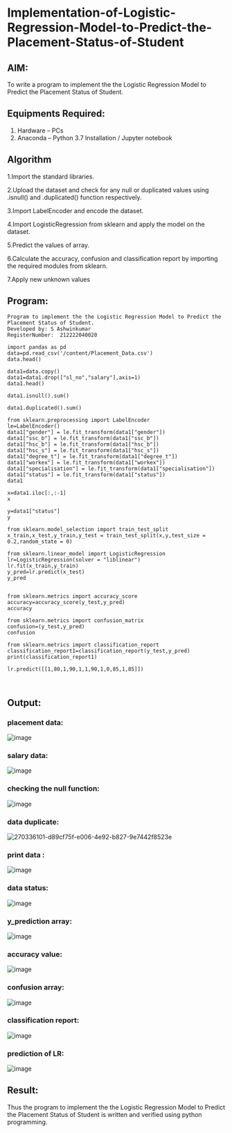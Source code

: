 # Implementation-of-Logistic-Regression-Model-to-Predict-the-Placement-Status-of-Student

## AIM:
To write a program to implement the the Logistic Regression Model to Predict the Placement Status of Student.

## Equipments Required:
1. Hardware – PCs
2. Anaconda – Python 3.7 Installation / Jupyter notebook

## Algorithm
1.Import the standard libraries.

2.Upload the dataset and check for any null or duplicated values using .isnull() and .duplicated() function respectively.

3.Import LabelEncoder and encode the dataset.

4.Import LogisticRegression from sklearn and apply the model on the dataset.

5.Predict the values of array.

6.Calculate the accuracy, confusion and classification report by importing the required modules from sklearn.

7.Apply new unknown values

## Program:

```
Program to implement the the Logistic Regression Model to Predict the Placement Status of Student.
Developed by: S Ashwinkumar
RegisterNumber:  212222040020

import pandas as pd
data=pd.read_csv('/content/Placement_Data.csv')
data.head()

data1=data.copy()
data1=data1.drop(["sl_no","salary"],axis=1)
data1.head()

data1.isnull().sum()

data1.duplicated().sum()

from sklearn.preprocessing import LabelEncoder
le=LabelEncoder()
data1["gender"] = le.fit_transform(data1["gender"])
data1["ssc_b"] = le.fit_transform(data1["ssc_b"])
data1["hsc_b"] = le.fit_transform(data1["hsc_b"])
data1["hsc_s"] = le.fit_transform(data1["hsc_s"])
data1["degree_t"] = le.fit_transform(data1["degree_t"])
data1["workex"] = le.fit_transform(data1["workex"])
data1["specialisation"] = le.fit_transform(data1["specialisation"])
data1["status"] = le.fit_transform(data1["status"])
data1

x=data1.iloc[:,:-1]
x

y=data1["status"]
y

from sklearn.model_selection import train_test_split
x_train,x_test,y_train,y_test = train_test_split(x,y,test_size = 0.2,random_state = 0)

from sklearn.linear_model import LogisticRegression
lr=LogisticRegression(solver = "liblinear")
lr.fit(x_train,y_train)
y_pred=lr.predict(x_test)
y_pred


from sklearn.metrics import accuracy_score
accuracy=accuracy_score(y_test,y_pred)
accuracy

from sklearn.metrics import confusion_matrix
confusion=(y_test,y_pred)
confusion

from sklearn.metrics import classification_report
classification_report1=classification_report(y_test,y_pred)
print(classification_report1)

lr.predict([[1,80,1,90,1,1,90,1,0,85,1,85]])



```

## Output:
### placement data:
![image](https://github.com/ashwinkumarsaveethaofficial/Implementation-of-Logistic-Regression-Model-to-Predict-the-Placement-Status-of-Student/assets/120731469/f9c67794-434a-45f2-80e8-543387d0676b)

### salary data:
![image](https://github.com/ashwinkumarsaveethaofficial/Implementation-of-Logistic-Regression-Model-to-Predict-the-Placement-Status-of-Student/assets/120731469/2b33480e-44d9-4716-84e9-cb4dab3f6415)

### checking the null function:
![image](https://github.com/ashwinkumarsaveethaofficial/Implementation-of-Logistic-Regression-Model-to-Predict-the-Placement-Status-of-Student/assets/120731469/7a4ca9bf-f7c2-49be-8714-7498534b527d)

### data duplicate:
![270336101-d89cf75f-e006-4e92-b827-9e7442f8523e](https://github.com/ashwinkumarsaveethaofficial/Implementation-of-Logistic-Regression-Model-to-Predict-the-Placement-Status-of-Student/assets/120731469/e5b2de13-8f72-4663-b678-741213fe42e9)

### print data :
![image](https://github.com/ashwinkumarsaveethaofficial/Implementation-of-Logistic-Regression-Model-to-Predict-the-Placement-Status-of-Student/assets/120731469/ff537fab-1fc0-4c1e-8461-1fb0f144f4d8)

### data status:
![image](https://github.com/ashwinkumarsaveethaofficial/Implementation-of-Logistic-Regression-Model-to-Predict-the-Placement-Status-of-Student/assets/120731469/a060d69e-9439-4280-9982-1806196121a1)

### y_prediction array:
![image](https://github.com/ashwinkumarsaveethaofficial/Implementation-of-Logistic-Regression-Model-to-Predict-the-Placement-Status-of-Student/assets/120731469/d8e76d98-c256-4a38-8270-d303664f5e04)

### accuracy value:
![image](https://github.com/ashwinkumarsaveethaofficial/Implementation-of-Logistic-Regression-Model-to-Predict-the-Placement-Status-of-Student/assets/120731469/96d58c3c-dcde-4e6c-83e2-f3d06f5ed604)

### confusion array:
![image](https://github.com/ashwinkumarsaveethaofficial/Implementation-of-Logistic-Regression-Model-to-Predict-the-Placement-Status-of-Student/assets/120731469/01881216-34c3-494e-b278-a299e972d8f1)

### classification report:
![image](https://github.com/ashwinkumarsaveethaofficial/Implementation-of-Logistic-Regression-Model-to-Predict-the-Placement-Status-of-Student/assets/120731469/0374c88b-80d6-4a7b-9c25-eeb630938ee7)

### prediction of LR:
![image](https://github.com/ashwinkumarsaveethaofficial/Implementation-of-Logistic-Regression-Model-to-Predict-the-Placement-Status-of-Student/assets/120731469/fd24f9d9-d6f4-4c40-9756-88abf175643b)






## Result:
Thus the program to implement the the Logistic Regression Model to Predict the Placement Status of Student is written and verified using python programming.
